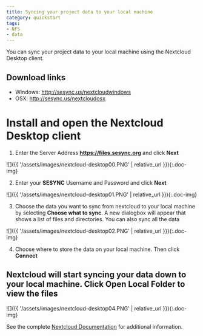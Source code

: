 ```yaml
---
title: Syncing your project data to your local machine
category: quickstart
tags: 
- NFS
- data
---
```


You can sync your project data to your local machine using the Nextcloud Desktop client.

## Download links
  * Windows: http://sesync.us/nextcloudwindows
  * OSX: http://sesync.us/nextcloudosx

# Install and open the Nextcloud Desktop client

1. Enter the Server Address **https://files.sesync.org** and click **Next**

![]({{ '/assets/images/nextcloud-desktop00.PNG' | relative_url }}){:.doc-img}

2. Enter your **SESYNC** Username and Password and click **Next**

![]({{ '/assets/images/nextcloud-desktop01.PNG' | relative_url }}){:.doc-img}

3. Choose the data you want to sync from nextcloud to your local machine by selecting **Choose what to sync**. A new dialogbox will appear that shows a list of files and directories. You can also sync all the data

![]({{ '/assets/images/nextcloud-desktop02.PNG' | relative_url }}){:.doc-img}

4. Choose where to store the data on your local machine. Then click **Connect**

## Nextcloud will start syncing your data down to your local machine. Click **Open Local Folder** to view the files

![]({{ '/assets/images/nextcloud-desktop04.PNG' | relative_url }}){:.doc-img}

See the complete [Nextcloud Documentation](https://docs.nextcloud.com/) for
additional information.

